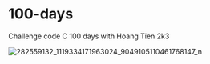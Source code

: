 # 100-days
Challenge code C 100 days with Hoang Tien 2k3

![282559132_1119334171963024_9049105110461768147_n](https://user-images.githubusercontent.com/91842746/180602501-f70ff7a6-26aa-4503-a019-f69e47ae4115.jpg)
